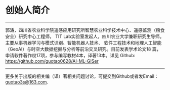 # 创始人简介
---------------------------------------------
郭涛，四川省农业科学院遥感应用研究所智慧农业科学技术中心、遥感监测（粮食安全）研究中心工程师，
TIT Lab实验室发起人，四川农业大学兼职研究生导师。主要从事机器学习与模式识别、智能机器人技术、
软件工程技术和地理人工智能（GeoAI）与时空大数据挖掘与分析等前沿交叉研究。目前发表学术论文18
篇，申请软件著作权17项，参与编写教材4本，译著13本。详见
Github:  https://github.com/guotao0628/AI-ML-GISer

-----------------------------------------------
更多关于出版的相关编（译）著相关问题讨论，可提交到Github或者发Email：guotao3s@163.com.
